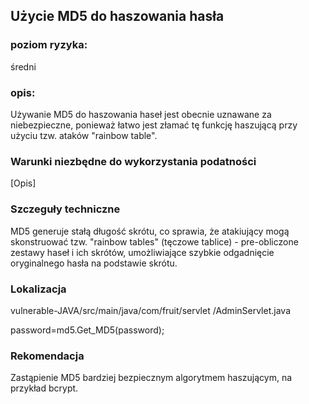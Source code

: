 ## Użycie MD5 do haszowania hasła

### poziom ryzyka:
średni

### opis:
Używanie MD5 do haszowania haseł jest obecnie uznawane za niebezpieczne, ponieważ łatwo jest złamać tę funkcję haszującą przy użyciu tzw. ataków "rainbow table".

### Warunki niezbędne do wykorzystania podatności
[Opis]

### Szczeguły techniczne
MD5 generuje stałą długość skrótu, co sprawia, że atakiujący mogą skonstruować tzw. "rainbow tables" (tęczowe tablice) - pre-obliczone zestawy haseł i ich skrótów, umożliwiające szybkie odgadnięcie oryginalnego hasła na podstawie skrótu.

### Lokalizacja
vulnerable-JAVA/src/main/java/com/fruit/servlet
/AdminServlet.java

password=md5.Get_MD5(password);

### Rekomendacja
Zastąpienie MD5 bardziej bezpiecznym algorytmem haszującym, na przykład bcrypt.
